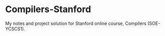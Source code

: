 # Compilers-Stanford
My notes and project solution for Stanford online course, Compilers (SOE-YCSCS1).
